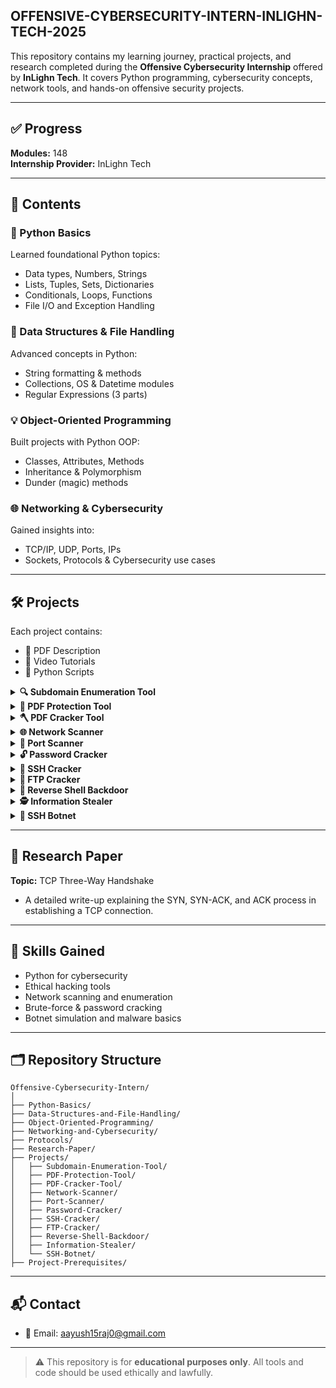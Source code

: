 ## OFFENSIVE-CYBERSECURITY-INTERN-INLIGHN-TECH-2025

This repository contains my learning journey, practical projects, and research completed during the **Offensive Cybersecurity Internship** offered by **InLighn Tech**. It covers Python programming, cybersecurity concepts, network tools, and hands-on offensive security projects.

---

## ✅ Progress
**Modules:** 148   
**Internship Provider:** InLighn Tech

---

## 📘 Contents

### 🐍 Python Basics
Learned foundational Python topics:
- Data types, Numbers, Strings
- Lists, Tuples, Sets, Dictionaries
- Conditionals, Loops, Functions
- File I/O and Exception Handling

### 📂 Data Structures & File Handling
Advanced concepts in Python:
- String formatting & methods
- Collections, OS & Datetime modules
- Regular Expressions (3 parts)

### 💡 Object-Oriented Programming
Built projects with Python OOP:
- Classes, Attributes, Methods
- Inheritance & Polymorphism
- Dunder (magic) methods

### 🌐 Networking & Cybersecurity
Gained insights into:
- TCP/IP, UDP, Ports, IPs
- Sockets, Protocols & Cybersecurity use cases

---

## 🛠️ Projects

Each project contains:
- 📄 PDF Description
- 🎥 Video Tutorials
- 🧾 Python Scripts

<details>
<summary><strong>🔍 Subdomain Enumeration Tool</strong></summary>

- Description: `Subdomain_Enumeration.pdf`  
- Scripts: `dns_enum.py`, `subdomain_enum.py`
</details>

<details>
<summary><strong>🔐 PDF Protection Tool</strong></summary>

- Description: `PDF Protection Tool Using Python.pdf`  
- Script: `protection.py`
</details>

<details>
<summary><strong>🪓 PDF Cracker Tool</strong></summary>

- Description: `PDF Cracker Tool Using Python.pdf`  
- Script: `cracker.py`
</details>

<details>
<summary><strong>🌐 Network Scanner</strong></summary>

- Description: `Network Scanner Using Python.pdf`  
- Script: `network_scaner.py`
</details>

<details>
<summary><strong>🚪 Port Scanner</strong></summary>

- Description: `Port Scanner Using Python.pdf`  
- Script: `port_scanner.py`
</details>

<details>
<summary><strong>🔓 Password Cracker</strong></summary>

- Description: `Password Cracker Using Python.pdf`  
- Script: `hash_cracker.py`
</details>

<details>
<summary><strong>🔐 SSH Cracker</strong></summary>

- Description: `SSH Cracker Using Python.pdf`  
- Scripts: `ssh_brute.py`, `advanced_ssh_brute.py`
</details>

<details>
<summary><strong>📂 FTP Cracker</strong></summary>

- Description: `FTP Cracker Using Python.pdf`  
- Scripts: `ftp_brute.py`, `advanced_ftp_brute.py`
</details>

<details>
<summary><strong>🔁 Reverse Shell Backdoor</strong></summary>

- Description: `Backdoor (Reverse Shell) Using Python.pdf`  
- Scripts: `client.py`, `server.py`
</details>

<details>
<summary><strong>🕵️ Information Stealer</strong></summary>

- Description: `Information Stealer Using Python.pdf`  
- Script: `info_stealer.py`
</details>

<details>
<summary><strong>🤖 SSH Botnet</strong></summary>

- Description: `SSH Botnet Using Python.pdf`  
- Script: `ssh_botnet.py`
</details>

---

## 📝 Research Paper
**Topic:** TCP Three-Way Handshake  
- A detailed write-up explaining the SYN, SYN-ACK, and ACK process in establishing a TCP connection.

---

## 🧠 Skills Gained
- Python for cybersecurity
- Ethical hacking tools
- Network scanning and enumeration
- Brute-force & password cracking
- Botnet simulation and malware basics

---

## 🗂 Repository Structure

```
Offensive-Cybersecurity-Intern/
│
├── Python-Basics/
├── Data-Structures-and-File-Handling/
├── Object-Oriented-Programming/
├── Networking-and-Cybersecurity/
├── Protocols/
├── Research-Paper/
├── Projects/
│   ├── Subdomain-Enumeration-Tool/
│   ├── PDF-Protection-Tool/
│   ├── PDF-Cracker-Tool/
│   ├── Network-Scanner/
│   ├── Port-Scanner/
│   ├── Password-Cracker/
│   ├── SSH-Cracker/
│   ├── FTP-Cracker/
│   ├── Reverse-Shell-Backdoor/
│   ├── Information-Stealer/
│   └── SSH-Botnet/
├── Project-Prerequisites/
```

---

## 📬 Contact
- 📧 Email: aayush15raj0@gmail.com  
---

> ⚠️ This repository is for **educational purposes only**. All tools and code should be used ethically and lawfully.
